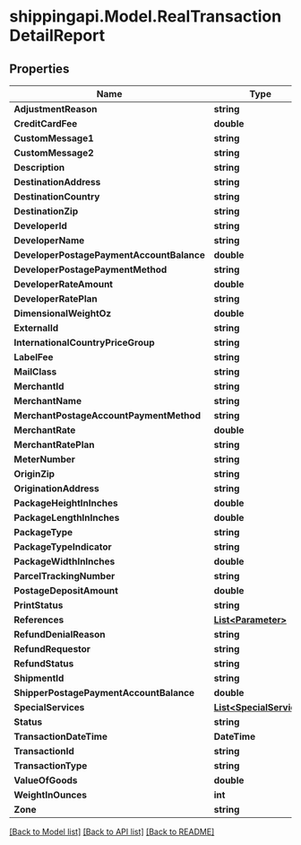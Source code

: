 
# shippingapi.Model.RealTransactionDetailReport

## Properties

Name | Type | Description | Notes
------------ | ------------- | ------------- | -------------
**AdjustmentReason** | **string** |  | [optional] 
**CreditCardFee** | **double** |  | [optional] 
**CustomMessage1** | **string** |  | [optional] 
**CustomMessage2** | **string** |  | [optional] 
**Description** | **string** |  | [optional] 
**DestinationAddress** | **string** |  | [optional] 
**DestinationCountry** | **string** |  | [optional] 
**DestinationZip** | **string** |  | [optional] 
**DeveloperId** | **string** |  | [optional] 
**DeveloperName** | **string** |  | [optional] 
**DeveloperPostagePaymentAccountBalance** | **double** |  | [optional] 
**DeveloperPostagePaymentMethod** | **string** |  | [optional] 
**DeveloperRateAmount** | **double** |  | [optional] 
**DeveloperRatePlan** | **string** |  | [optional] 
**DimensionalWeightOz** | **double** |  | [optional] 
**ExternalId** | **string** |  | [optional] 
**InternationalCountryPriceGroup** | **string** |  | [optional] 
**LabelFee** | **string** |  | [optional] 
**MailClass** | **string** |  | [optional] 
**MerchantId** | **string** |  | [optional] 
**MerchantName** | **string** |  | [optional] 
**MerchantPostageAccountPaymentMethod** | **string** |  | [optional] 
**MerchantRate** | **double** |  | [optional] 
**MerchantRatePlan** | **string** |  | [optional] 
**MeterNumber** | **string** |  | [optional] 
**OriginZip** | **string** |  | [optional] 
**OriginationAddress** | **string** |  | [optional] 
**PackageHeightInInches** | **double** |  | [optional] 
**PackageLengthInInches** | **double** |  | [optional] 
**PackageType** | **string** |  | [optional] 
**PackageTypeIndicator** | **string** |  | [optional] 
**PackageWidthInInches** | **double** |  | [optional] 
**ParcelTrackingNumber** | **string** |  | [optional] 
**PostageDepositAmount** | **double** |  | [optional] 
**PrintStatus** | **string** |  | [optional] 
**References** | [**List&lt;Parameter&gt;**](Parameter.md) |  | [optional] 
**RefundDenialReason** | **string** |  | [optional] 
**RefundRequestor** | **string** |  | [optional] 
**RefundStatus** | **string** |  | [optional] 
**ShipmentId** | **string** |  | [optional] 
**ShipperPostagePaymentAccountBalance** | **double** |  | [optional] 
**SpecialServices** | [**List&lt;SpecialService&gt;**](SpecialService.md) |  | [optional] 
**Status** | **string** |  | [optional] 
**TransactionDateTime** | **DateTime** |  | [optional] 
**TransactionId** | **string** |  | [optional] 
**TransactionType** | **string** |  | [optional] 
**ValueOfGoods** | **double** |  | [optional] 
**WeightInOunces** | **int** |  | [optional] 
**Zone** | **string** |  | [optional] 

[[Back to Model list]](../README.md#documentation-for-models)
[[Back to API list]](../README.md#documentation-for-api-endpoints)
[[Back to README]](../README.md)

